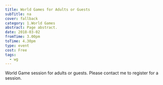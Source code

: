 ```yaml
---
title: World Games for Adults or Guests
subTitle: na
cover: fallback
category: 1.World Games
abstract: Page abstract.
date: 2018-03-02
fromTime: 3.00pm
toTime: 4.30pm
type: event
cost: Free
tags:
  - wg
---
```


World Game session for adults or guests. Please contact me to register for a session.

